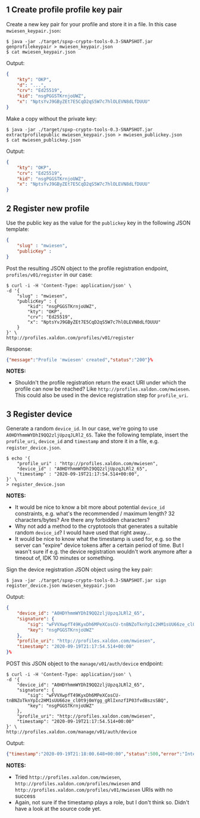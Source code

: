 ## 1 Create profile profile key pair

Create a new key pair for your profile and store it in a file. In this case `mwiesen_keypair.json`:

```shell
$ java -jar ./target/spxp-crypto-tools-0.3-SNAPSHOT.jar genprofilekeypair > mwiesen_keypair.json
$ cat mwiesen_keypair.json
```

Output:

```json
{
    "kty": "OKP",
    "d": "...",
    "crv": "Ed25519",
    "kid": "nsgPGGSTKrnjoUWZ",
    "x": "NptsYvJ9GByZEt7E5CqD2qS5W7c7hlOLEVN8dLfDUUU"
}
```

Make a copy without the private key:

```shell
$ java -jar ./target/spxp-crypto-tools-0.3-SNAPSHOT.jar extractprofilepublic mwiesen_keypair.json > mwiesen_publickey.json
$ cat mwiesen_publickey.json
```

Output:

```json
{
    "kty": "OKP",
    "crv": "Ed25519",
    "kid": "nsgPGGSTKrnjoUWZ",
    "x": "NptsYvJ9GByZEt7E5CqD2qS5W7c7hlOLEVN8dLfDUUU"
}
```

## 2 Register new profile

Use the public key as the value for the `publickey` key in the following JSON template:

```json
{
    "slug" : "mwiesen",
    "publicKey" :
}
```

Post the resulting JSON object to the profile registration endpoint, `profiles/v01/register` in our case:

```shell
$ curl -i -H 'Content-Type: application/json' \
-d '{
    "slug" : "mwiesen",
    "publicKey" : {
        "kid": "nsgPGGSTKrnjoUWZ",
        "kty": "OKP",
        "crv": "Ed25519",
        "x": "NptsYvJ9GByZEt7E5CqD2qS5W7c7hlOLEVN8dLfDUUU"
    }
}' \
http://profiles.xaldon.com/profiles/v01/register
```

Response:

```json
{"message":"Profile 'mwiesen' created","status":"200"}%   
```

**NOTES:**
- Shouldn't the profile registration return the exact URI under which the profile can now be reached? Like `http://profiles.xaldon.com/mwiesen`. This could also be used in the device registration step for `profile_uri`.

## 3 Register device

Generate a random `device_id`. In our case, we're going to use `A0HDYhmmWYDhI9QQ2zljUpzqJLRl2_65`.
Take the following template, insert the `profile_uri`, `device_id` and `timestamp` and store it in a file, e.g. `register_device.json`.

```shell
$ echo '{
    "profile_uri" : "http://profiles.xaldon.com/mwiesen",
    "device_id" : "A0HDYhmmWYDhI9QQ2zljUpzqJLRl2_65",
    "timestamp" : "2020-09-19T21:17:54.514+00:00",
}' \
> register_device.json
```

**NOTES:**
- It would be nice to know a bit more about potential `device_id` constraints, e.g. what's the recommended / maximum length? 32 characters/bytes? Are there any forbidden characters?
- Why not add a method to the cryptotools that generates a suitable random `device_id`? I would have used that right away...
- It would be nice to know what the timestamp is used for, e.g. so the server can "expire" device tokens after a certain period of time. But I wasn't sure if e.g. the device registration wouldn't work anymore after a timeout of, IDK 10 minutes or something.


Sign the device registration JSON object using the key pair:

```shell
$ java -jar ./target/spxp-crypto-tools-0.3-SNAPSHOT.jar sign register_device.json mwiesen_keypair.json
```

Output:

```json
{
    "device_id": "A0HDYhmmWYDhI9QQ2zljUpzqJLRl2_65",
    "signature": {
        "sig": "wFVVXwpfT49KyxDh6MPeXCosCU-tnBNZoTknYpIc2HM1sUU66ze_cl0t9j0mYgg_gRlIxnzfIP03fvdBszsSBQ",
        "key": "nsgPGGSTKrnjoUWZ"
    },
    "profile_uri": "http://profiles.xaldon.com/mwiesen",
    "timestamp": "2020-09-19T21:17:54.514+00:00"
}%     
```

POST this JSON object to the `manage/v01/auth/device` endpoint:

```shell
$ curl -i -H 'Content-Type: application/json' \
-d '{
    "device_id": "A0HDYhmmWYDhI9QQ2zljUpzqJLRl2_65",
    "signature": {
        "sig": "wFVVXwpfT49KyxDh6MPeXCosCU-tnBNZoTknYpIc2HM1sUU66ze_cl0t9j0mYgg_gRlIxnzfIP03fvdBszsSBQ",
        "key": "nsgPGGSTKrnjoUWZ"
    },
    "profile_uri": "http://profiles.xaldon.com/mwiesen",
    "timestamp": "2020-09-19T21:17:54.514+00:00"
}' \
http://profiles.xaldon.com/manage/v01/auth/device
```

Output:

```json
{"timestamp":"2020-09-19T21:18:00.648+00:00","status":500,"error":"Internal Server Error","message":"Incorrect result size: expected 1, actual 0","path":"/manage/v01/auth/device"}%
```

**NOTES:**
- Tried `http://profiles.xaldon.com/mwiesen`, `http://profiles.xaldon.com/profiles/mwiesen` and `http://profiles.xaldon.com/profiles/v01/mwiesen` URIs with no success
- Again, not sure if the timestamp plays a role, but I don't think so. Didn't have a look at the source code yet.
